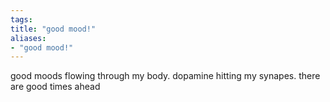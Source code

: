 ```yaml
---
tags: 
title: "good mood!"
aliases:
- "good mood!"
---
```


good moods flowing through my body. dopamine hitting my synapes. there are good times ahead